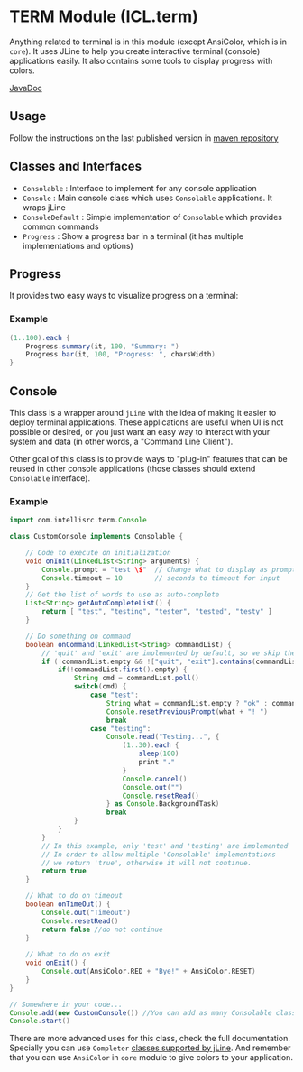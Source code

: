 # TERM Module (ICL.term)

Anything related to terminal is in this module (except AnsiColor, which is in `core`). 
It uses JLine to help you create interactive terminal (console) applications easily. 
It also contains some tools to display progress with colors.

[JavaDoc](https://gl.githack.com/intellisrc/common/raw/master/modules/term/docs/)

## Usage

Follow the instructions on the last published version in [maven repository](https://mvnrepository.com/artifact/com.intellisrc/term)

## Classes and Interfaces

* `Consolable` : Interface to implement for any console application
* `Console` : Main console class which uses `Consolable` applications. It wraps jLine
* `ConsoleDefault` : Simple implementation of `Consolable` which provides common commands
* `Progress` : Show a progress bar in a terminal (it has multiple implementations and options)

## Progress

It provides two easy ways to visualize progress on a terminal:

### Example
```groovy
(1..100).each {
    Progress.summary(it, 100, "Summary: ")
    Progress.bar(it, 100, "Progress: ", charsWidth)
}
```

## Console

This class is a wrapper around `jLine` with the idea of making it easier
to deploy terminal applications. These applications are useful when UI is
not possible or desired, or you just want an easy way to interact with 
your system and data (in other words, a "Command Line Client").

Other goal of this class is to provide ways to "plug-in" features that
can be reused in other console applications (those classes should extend
`Consolable` interface).

### Example

```groovy
import com.intellisrc.term.Console 

class CustomConsole implements Consolable {

    // Code to execute on initialization
    void onInit(LinkedList<String> arguments) {
        Console.prompt = "test \$"  // Change what to display as prompt
        Console.timeout = 10        // seconds to timeout for input
    }
    // Get the list of words to use as auto-complete
    List<String> getAutoCompleteList() {
        return [ "test", "testing", "tester", "tested", "testy" ]
    }

    // Do something on command
    boolean onCommand(LinkedList<String> commandList) {
        // 'quit' and 'exit' are implemented by default, so we skip them here:
        if (!commandList.empty && !["quit", "exit"].contains(commandList.first())) {
            if(!commandList.first().empty) {
                String cmd = commandList.poll()
                switch(cmd) {
                    case "test":
                        String what = commandList.empty ? "ok" : commandList.poll()
                        Console.resetPreviousPrompt(what + "! ")
                        break
                    case "testing":
                        Console.read("Testing...", {
                            (1..30).each {
                                sleep(100)
                                print "."
                            }
                            Console.cancel()
                            Console.out("")
                            Console.resetRead()
                        } as Console.BackgroundTask)                    
                        break
                }
            }
        }
        // In this example, only 'test' and 'testing' are implemented
        // In order to allow multiple 'Consolable' implementations
        // we return 'true', otherwise it will not continue.
        return true
    }

    // What to do on timeout
    boolean onTimeOut() {
        Console.out("Timeout")
        Console.resetRead()
        return false //do not continue
    }
    
    // What to do on exit
    void onExit() {
        Console.out(AnsiColor.RED + "Bye!" + AnsiColor.RESET)
    }
}

// Somewhere in your code...
Console.add(new CustomConsole()) //You can add as many Consolable classes
Console.start()
```

There are more advanced uses for this class, check the full documentation.
Specially you can use `Completer` [classes supported by jLine](https://github.com/jline/jline3/wiki/Completion).
And remember that you can use `AnsiColor` in `core` module to give colors to
your application.
